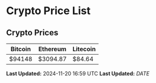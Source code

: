 # Crypto Price List

## Crypto Prices
| Bitcoin | Ethereum | Litecoin |
| ------- | -------- | -------- |
| $94148 | $3094.87 | $84.64 |
**Last Updated:** 2024-11-20 16:59 UTC
**Last Updated:** $DATE$
